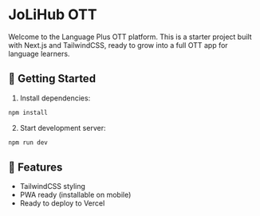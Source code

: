 
# JoLiHub OTT

Welcome to the Language Plus OTT platform. This is a starter project built with Next.js and TailwindCSS, ready to grow into a full OTT app for language learners.

## 🚀 Getting Started

1. Install dependencies:
```bash
npm install
```

2. Start development server:
```bash
npm run dev
```

## 🧠 Features

- TailwindCSS styling
- PWA ready (installable on mobile)
- Ready to deploy to Vercel
